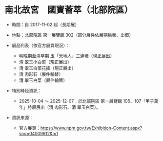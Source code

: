 # 南北故宮　國寶薈萃（北部院區）

- 時間：自 2017-11-02 起（長期展）
- 地點：北部院區 第一展覽館 302（部分展件依展期輪替、出借）

- 展品列表（依官方展頁現況）：
  - 明晚期至清早期 玉「天地人」三連環（現正展出）
  - 清 翠玉小白菜（現正展出）
  - 清 翠玉白菜花插（現正展出）
  - 清 肉形石（展件輪替）
  - 清 翠玉白菜（展件輪替）

- 特別時段資訊：
  - 2025-10-04 ～ 2025-12-07：於北部院區 第一展覽館 105、107「甲子萬年」特展展出（清 肉形石、清 翠玉白菜）。

- 資訊來源：
  - 官方展頁：https://www.npm.gov.tw/Exhibition-Content.aspx?sno=04009612&l=1
